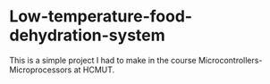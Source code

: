 # Low-temperature-food-dehydration-system
This is a simple project I had to make in the course Microcontrollers-Microprocessors at HCMUT.

